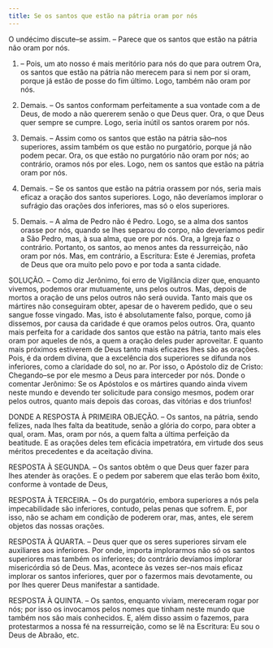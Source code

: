 ```yaml
---
title: Se os santos que estão na pátria oram por nós
---
```


O undécimo discute–se assim. – Parece que os santos que estão na pátria não oram por nós.  

1. – Pois, um ato nosso é mais meritório para nós do que para outrem Ora, os santos que estão na pátria não merecem para si nem por si oram, porque já estão de posse do fim último. Logo, também não oram por nós.  

2. Demais. – Os santos conformam perfeitamente a sua vontade com a de Deus, de modo a não quererem senão o que Deus quer. Ora, o que Deus quer sempre se cumpre. Logo, seria inútil os santos orarem por nós.  

3. Demais. – Assim como os santos que estão na pátria são–nos superiores, assim também os que estão no purgatório, porque já não podem pecar. Ora, os que estão no purgatório não oram por nós; ao contrário, oramos nós por eles. Logo, nem os santos que estão na pátria oram por nós.  

4. Demais. – Se os santos que estão na pátria orassem por nós, seria mais eficaz a oração dos santos superiores. Logo, não deveríamos implorar o sufrágio das orações dos inferiores, mas só o elos superiores.  

5. Demais. – A alma de Pedro não é Pedro. Logo, se a alma dos santos orasse por nós, quando se lhes separou do corpo, não deveríamos pedir a São Pedro, mas, à sua alma, que ore por nós. Ora, a Igreja faz o contrário. Portanto, os santos, ao menos antes da ressurreição, não oram por nós.  Mas, em contrário, a Escritura: Este é Jeremias, profeta de Deus que ora muito pelo povo e por toda a santa cidade.  

SOLUÇÃO. – Como diz Jerônimo, foi erro de Vigilância dizer que, enquanto vivemos, podemos orar mutuamente, uns pelos outros. Mas, depois de mortos a oração de uns pelos outros não será ouvida. Tanto mais que os mártires não conseguiram obter, apesar de o haverem pedido, que o seu sangue fosse vingado. Mas, isto é absolutamente falso, porque, como já dissemos, por causa da caridade é que oramos pelos outros. Ora, quanto mais perfeita for a caridade dos santos que estão na pátria, tanto mais eles oram por aqueles de nós, a quem a oração deles puder aproveitar. E quanto mais próximos estiverem de Deus tanto mais eficazes lhes são as orações. Pois, é da ordem divina, que a excelência dos superiores se difunda nos inferiores, como a claridade do sol, no ar. Por isso, o Apóstolo diz de Cristo: Chegando–se por ele mesmo a Deus para interceder por nós. Donde o comentar Jerônimo: Se os Apóstolos e os mártires quando ainda vivem neste mundo e devendo ter solicitude para consigo mesmos, podem orar pelos outros, quanto mais depois das coroas, das vitórias e dos triunfos!  

DONDE A RESPOSTA À PRIMEIRA OBJEÇÃO. – Os santos, na pátria, sendo felizes, nada lhes falta da beatitude, senão a glória do corpo, para obter a qual, oram. Mas, oram por nós, a quem falta a última perfeição da beatitude. E as orações deles tem eficácia impetratóra, em virtude dos seus méritos precedentes e da aceitação divina.  

RESPOSTA À SEGUNDA. – Os santos obtêm o que Deus quer fazer para lhes atender às orações. E o pedem por saberem que elas terão bom êxito, conforme à vontade de Deus, 

RESPOSTA À TERCEIRA. – Os do purgatório, embora superiores a nós pela impecabilidade são inferiores, contudo, pelas penas que sofrem. E, por isso, não se acham em condição de poderem orar, mas, antes, ele serem objetos das nossas orações.  

RESPOSTA À QUARTA. – Deus quer que os seres superiores sirvam ele auxiliares aos inferiores. Por onde, importa implorarmos não só os santos superiores mas também os inferiores; do contrário devíamos implorar misericórdia só de Deus. Mas, acontece às vezes ser–nos mais eficaz implorar os santos inferiores, quer por o fazermos mais devotamente, ou por lhes querer Deus manifestar a santidade.  

RESPOSTA À QUINTA. – Os santos, enquanto viviam, mereceram rogar por nós; por isso os invocamos pelos nomes que tinham neste mundo que também nos são mais conhecidos. E, além disso assim o fazemos, para protestarmos a nossa fé na ressurreição, como se lê na Escritura: Eu sou o Deus de Abraão, etc.